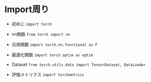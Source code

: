 # Import周り
- 初めに
```import torch```

- nn関数
```from torch import nn```
		
- 汎用関数
```import torch.nn.functional as F```

- 最適化関数
```import torch.optim as optim```

- Dataset
```from torch.utils.data import TensorDataset, DataLoader```

- 評価メトリクス
```import torchmetrics```
